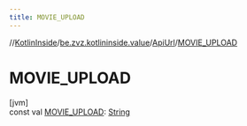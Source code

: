 ```yaml
---
title: MOVIE_UPLOAD
---
```

//[KotlinInside](../../../index.html)/[be.zvz.kotlininside.value](../index.html)/[ApiUrl](index.html)/[MOVIE_UPLOAD](-m-o-v-i-e_-u-p-l-o-a-d.html)



# MOVIE_UPLOAD



[jvm]\
const val [MOVIE_UPLOAD](-m-o-v-i-e_-u-p-l-o-a-d.html): [String](https://kotlinlang.org/api/latest/jvm/stdlib/kotlin/-string/index.html)




